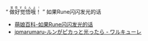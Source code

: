 “  <ruby><rb>做好觉悟哦！</rb><rt>覚悟するんよ！</rt></ruby>  ”
如果Rune闪闪发光的话
- [萌娘百科-如果Rune闪闪发光的话](https://zh.moegirl.org.cn/%E5%A6%82%E6%9E%9CRune%E9%97%AA%E9%97%AA%E5%8F%91%E5%85%89%E7%9A%84%E8%AF%9D)
- [jpmarumaru-ルンがピカっと光ったら - ワルキューレ](https://www.jpmarumaru.com/tw/JPSongPlay-6876.html)
